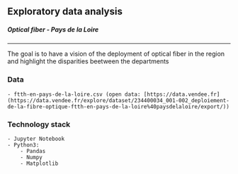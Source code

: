## Exploratory data analysis
##### _Optical fiber - Pays de la Loire_
---
The goal is to have a vision of the deployment of optical fiber in the region and highlight the disparities beetween the departments

### Data
    - ftth-en-pays-de-la-loire.csv (open data: [https://data.vendee.fr](https://data.vendee.fr/explore/dataset/234400034_001-002_deploiement-de-la-fibre-optique-ftth-en-pays-de-la-loire%40paysdelaloire/export/))

### Technology stack
    - Jupyter Notebook
    - Python3:
        - Pandas
        - Numpy
        - Matplotlib